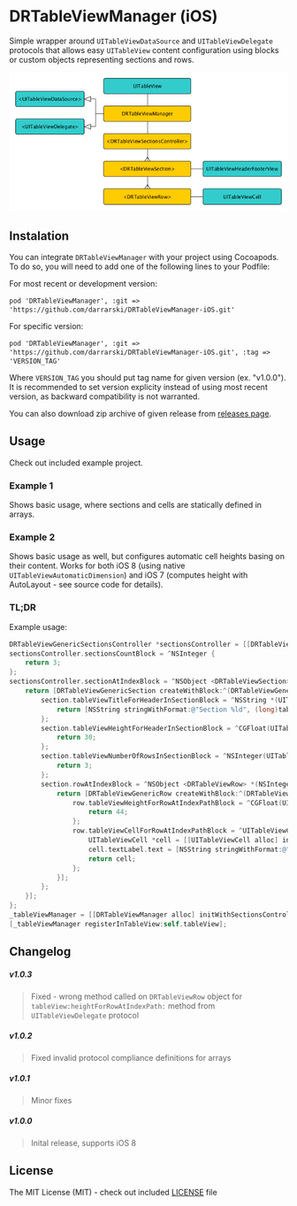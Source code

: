 # DRTableViewManager (iOS)

Simple wrapper around `UITableViewDataSource` and `UITableViewDelegate` protocols that allows easy `UITableView` content configuration using blocks or custom objects representing sections and rows.

![DRTableViewManager graph](Misc/graph.png "DRTableViewManager graph")

## Instalation

You can integrate `DRTableViewManager` with your project using Cocoapods. To do so, you will need to add one of the following lines to your Podfile:

For most recent or development version:

    pod 'DRTableViewManager', :git => 'https://github.com/darrarski/DRTableViewManager-iOS.git'

For specific version:

    pod 'DRTableViewManager', :git => 'https://github.com/darrarski/DRTableViewManager-iOS.git', :tag => 'VERSION_TAG'

Where `VERSION_TAG` you should put tag name for given version (ex. "v1.0.0"). It is recommended to set version explicity instead of using most recent version, as backward compatibility is not warranted.

You can also download zip archive of given release from [releases page](https://github.com/darrarski/DRTableViewManager-iOS/releases).

## Usage

Check out included example project.

### Example 1

Shows basic usage, where sections and cells are statically defined in arrays.

### Example 2

Shows basic usage as well, but configures automatic cell heights basing on their content. Works for both iOS 8 (using native `UITableViewAutomaticDimension`) and iOS 7 (computes height with AutoLayout - see source code for details).

### TL;DR

Example usage:

```objective-c
DRTableViewGenericSectionsController *sectionsController = [[DRTableViewGenericSectionsController alloc] init];
sectionsController.sectionsCountBlock = ^NSInteger {
    return 3;
};
sectionsController.sectionAtIndexBlock = ^NSObject <DRTableViewSection> *(NSInteger sectionIndex) {
    return [DRTableViewGenericSection createWithBlock:^(DRTableViewGenericSection *section) {
        section.tableViewTitleForHeaderInSectionBlock = ^NSString *(UITableView *tableView, NSInteger tableSectionIndex) {
            return [NSString stringWithFormat:@"Section %ld", (long)tableSectionIndex];
        };
        section.tableViewHeightForHeaderInSectionBlock = ^CGFloat(UITableView *tableView, NSInteger tableSectionIndex) {
            return 30;
        };
        section.tableViewNumberOfRowsInSectionBlock = ^NSInteger(UITableView *tableView, NSInteger tableSectionIndex) {
            return 3;
        };
        section.rowAtIndexBlock = ^NSObject <DRTableViewRow> *(NSInteger rowIndex) {
            return [DRTableViewGenericRow createWithBlock:^(DRTableViewGenericRow *row) {
                row.tableViewHeightForRowAtIndexPathBlock = ^CGFloat(UITableView *tableView, NSIndexPath *indexPath) {
                    return 44;
                };
                row.tableViewCellForRowAtIndexPathBlock = ^UITableViewCell *(UITableView *tableView, NSIndexPath *indexPath) {
                    UITableViewCell *cell = [[UITableViewCell alloc] init]; 
                    cell.textLabel.text = [NSString stringWithFormat:@"Row %ld", (long)indexPath.row];
                    return cell;
                };
            }];
        };
    }];
};
_tableViewManager = [[DRTableViewManager alloc] initWithSectionsController:sectionsController];
[_tableViewManager registerInTableView:self.tableView];
```

## Changelog

##### v1.0.3

> Fixed - wrong method called on `DRTableViewRow` object for `tableView:heightForRowAtIndexPath:` method from `UITableViewDelegate` protocol

##### v1.0.2

> Fixed invalid protocol compliance definitions for arrays

##### v1.0.1

> Minor fixes

##### v1.0.0

> Inital release, supports iOS 8

## License

The MIT License (MIT) - check out included [LICENSE](LICENSE) file

